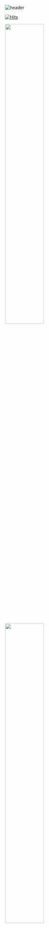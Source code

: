 ![header](https://capsule-render.vercel.app/api?type=waving&color=auto&height=165&section=header&text=YongRok%20Oh&fontSize=80&fontAlign=60)

[![Hits](https://hits.seeyoufarm.com/api/count/incr/badge.svg?url=https%3A%2F%2Fgithub.com%2Fohyr&count_bg=%2316FFD4&title_bg=%23B4B4B4&icon=&icon_color=%23E7E7E7&title=hits&edge_flat=false)](https://github.com/ohyr)

<img src="https://github-readme-stats.vercel.app/api?username=ohyr&show_icons=true&theme=vue" width="50%" />
<a href="https://solved.ac/ohyr96" target="_blank"><img src="http://mazassumnida.wtf/api/v2/generate_badge?boj=ohyr96" width="50%" /></ a>

# 😎 Skills

### 🌱 I'm currently learning ...
<img src="https://img.shields.io/badge/javascript-F7DF1E?style=for-the-badge&logo=javascript&logoColor=black"> <img src="https://img.shields.io/badge/JAVA-007396?style=for-the-badge&logo=java&logoColor=white">

<img src="https://img.shields.io/badge/quasar-1976D2?style=for-the-badge&logo=quasar&logoColor=white"> <img src="https://img.shields.io/badge/vue.js-4FC08D?style=for-the-badge&logo=vue.js&logoColor=white"> <img src="https://img.shields.io/badge/Spring-6DB33F?style=for-the-badge&logo=Spring&logoColor=white">

<img src="https://img.shields.io/badge/react-61DAFB?style=for-the-badge&logo=react&logoColor=black">

<img src="https://img.shields.io/badge/solidity-363636?style=for-the-badge&logo=solidity&logoColor=white"> <img src="https://img.shields.io/badge/ethereum-3C3C3D?style=for-the-badge&logo=ethereum&logoColor=white">

<img src="https://img.shields.io/badge/unity-FFFFFF?style=for-the-badge&logo=unity&logoColor=black">

<!-- ### 📊 My Github stats

[![Yongrok's GitHub stats](https://github-readme-stats.vercel.app/api/top-langs/?username=ohyr&layout=compact)](https://github.com/ohyr) -->

<!--
**ohyr/ohyr** is a ✨ _special_ ✨ repository because its `README.md` (this file) appears on your GitHub profile.

Here are some ideas to get you started:

- 🔭 I’m currently working on ...
- 🌱 I’m currently learning ...
- 👯 I’m looking to collaborate on ...
- 🤔 I’m looking for help with ...
- 💬 Ask me about ...
- 📫 How to reach me: ...
- 😄 Pronouns: ...
- ⚡ Fun fact: ...
-->

![footer](https://capsule-render.vercel.app/api?type=waving&color=auto&height=200&section=footer&text=%20&fontSize=90)
